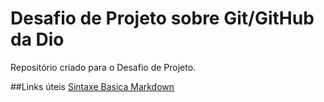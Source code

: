 # Desafio de Projeto sobre Git/GitHub da Dio
Repositório criado para o Desafio de Projeto.

##Links úteis
[Sintaxe Basica Markdown](https://www.markdownguide.org/basic-syntax/)
